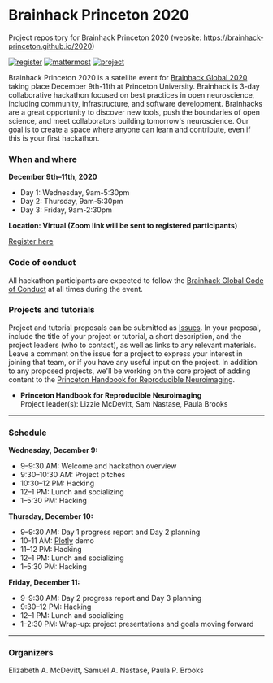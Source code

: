 # Brainhack Princeton 2020
Project repository for Brainhack Princeton 2020 (website: https://brainhack-princeton.github.io/2020)

[![register](https://img.shields.io/badge/brainhack-register-orange)](https://forms.gle/DoVJXmPiSK8tn1mE6)
[![mattermost](https://img.shields.io/badge/brainhack-mattermost-orange)](https://mattermost.brainhack.org)
[![project](https://img.shields.io/badge/brainhack-project-orange)](https://github.com/brainhack-princeton/brainhack-princeton-2020/issues)

Brainhack Princeton 2020 is a satellite event for [Brainhack Global 2020](https://brainhack.org/global2020/) taking place December 9th-11th at Princeton University. Brainhack is 3-day collaborative hackathon focused on best practices in open neuroscience, including community, infrastructure, and software development. Brainhacks are a great opportunity to discover new tools, push the boundaries of open science, and meet collaborators building tomorrow's neuroscience. Our goal is to create a space where anyone can learn and contribute, even if this is your first hackathon. 

### When and where
**December 9th–11th, 2020**
* Day 1: Wednesday, 9am-5:30pm
* Day 2: Thursday, 9am-5:30pm
* Day 3: Friday, 9am-2:30pm

**Location: Virtual (Zoom link will be sent to registered participants)**

[Register here](https://forms.gle/DoVJXmPiSK8tn1mE6)

### Code of conduct
All hackathon participants are expected to follow the [Brainhack Global Code of Conduct](http://www.brainhack.org/code-of-conduct.html) at all times during the event.

### Projects and tutorials
Project and tutorial proposals can be submitted as [Issues](https://github.com/brainhack-princeton/brainhack-princeton-2020/issues). In your proposal, include the title of your project or tutorial, a short description, and the project leaders (who to contact), as well as links to any relevant materials. Leave a comment on the issue for a project to express your interest in joining that team, or if you have any useful input on the project. In addition to any proposed projects, we'll be working on the core project of adding content to the [Princeton Handbook for Reproducible Neuroimaging](https://brainhack-princeton.github.io/handbook).

* **Princeton Handbook for Reproducible Neuroimaging**  
Project leader(s): Lizzie McDevitt, Sam Nastase, Paula Brooks

---

### Schedule
**Wednesday, December 9:**  
* 9–9:30 AM: Welcome and hackathon overview  
* 9:30–10:30 AM: Project pitches  
* 10:30–12 PM: Hacking  
* 12–1 PM: Lunch and socializing  
* 1–5:30 PM: Hacking  

**Thursday, December 10:**  
* 9–9:30 AM: Day 1 progress report and Day 2 planning
* 10-11 AM: [Plotly](https://plotly.com/) demo 
* 11–12 PM: Hacking  
* 12–1 PM: Lunch and socializing
* 1–5:30 PM: Hacking  

**Friday, December 11:**  
* 9–9:30 AM: Day 2 progress report and Day 3 planning  
* 9:30–12 PM: Hacking  
* 12–1 PM: Lunch and socializing  
* 1–2:30 PM: Wrap-up: project presentations and goals moving forward  

---

### Organizers
Elizabeth A. McDevitt, Samuel A. Nastase, Paula P. Brooks
